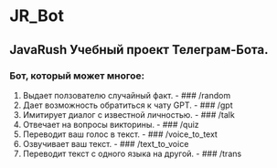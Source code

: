 # JR_Bot

## JavaRush Учебный проект Телеграм-Бота.
### Бот, который может многое:
1. Выдает ползователю случайный факт.        - ### /random
2. Дает возможность обратиться к чату GPT.   - ### /gpt
3. Имитирует диалог с известной личностью.   - ### /talk
4. Отвечает на вопросы викторины.            - ### /quiz
5. Переводит ваш голос в текст.              - ### /voice_to_text
6. Озвучивает ваш текст.                     - ### /text_to_voice
7. Переводит текст с одного языка на другой. - ### /trans
